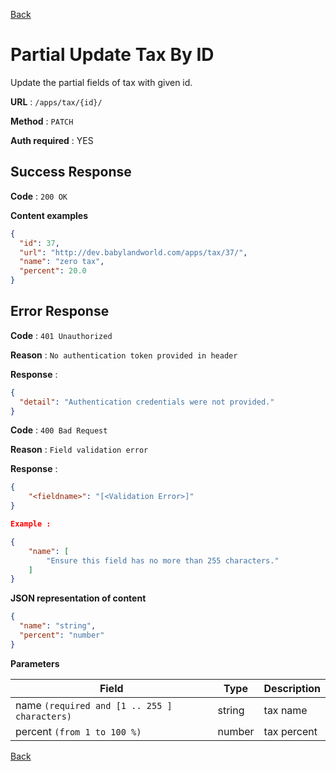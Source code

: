 [Back](../README.md)

# Partial Update Tax By ID

Update the partial fields of tax with given id.

**URL** : `/apps/tax/{id}/`

**Method** : `PATCH`

**Auth required** : YES

## Success Response

**Code** : `200 OK`

**Content examples**

```json
{
  "id": 37,
  "url": "http://dev.babylandworld.com/apps/tax/37/",
  "name": "zero tax",
  "percent": 20.0
}
```

## Error Response

**Code** : `401 Unauthorized`

**Reason** : `No authentication token provided in header`

**Response** :

```json
{
  "detail": "Authentication credentials were not provided."
}
```

**Code** : `400 Bad Request`

**Reason** : `Field validation error`

**Response** :

```json
{
    "<fieldname>": "[<Validation Error>]"
}

Example :

{
    "name": [
        "Ensure this field has no more than 255 characters."
    ]
}
```

**JSON representation of content**

```json
{
  "name": "string",
  "percent": "number"
}
```

**Parameters**

| Field                                        | Type   | Description |
| -------------------------------------------- | ------ | ----------- |
| name `(required and [1 .. 255 ] characters)` | string | tax name    |
| percent `(from 1 to 100 %)`                  | number | tax percent |

[Back](../README.md)
